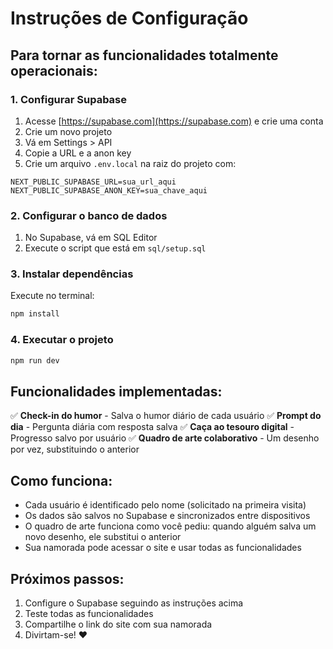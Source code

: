 # Instruções de Configuração

## Para tornar as funcionalidades totalmente operacionais:

### 1. Configurar Supabase

1. Acesse [https://supabase.com](https://supabase.com) e crie uma conta
2. Crie um novo projeto
3. Vá em Settings > API
4. Copie a URL e a anon key
5. Crie um arquivo `.env.local` na raiz do projeto com:

```
NEXT_PUBLIC_SUPABASE_URL=sua_url_aqui
NEXT_PUBLIC_SUPABASE_ANON_KEY=sua_chave_aqui
```

### 2. Configurar o banco de dados

1. No Supabase, vá em SQL Editor
2. Execute o script que está em `sql/setup.sql`

### 3. Instalar dependências

Execute no terminal:
```bash
npm install
```

### 4. Executar o projeto

```bash
npm run dev
```

## Funcionalidades implementadas:

✅ **Check-in do humor** - Salva o humor diário de cada usuário
✅ **Prompt do dia** - Pergunta diária com resposta salva
✅ **Caça ao tesouro digital** - Progresso salvo por usuário
✅ **Quadro de arte colaborativo** - Um desenho por vez, substituindo o anterior

## Como funciona:

- Cada usuário é identificado pelo nome (solicitado na primeira visita)
- Os dados são salvos no Supabase e sincronizados entre dispositivos
- O quadro de arte funciona como você pediu: quando alguém salva um novo desenho, ele substitui o anterior
- Sua namorada pode acessar o site e usar todas as funcionalidades

## Próximos passos:

1. Configure o Supabase seguindo as instruções acima
2. Teste todas as funcionalidades
3. Compartilhe o link do site com sua namorada
4. Divirtam-se! ❤️

